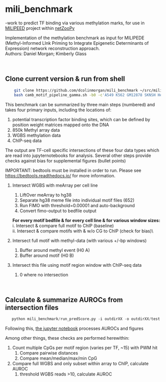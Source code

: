 # mili_benchmark

-work to predict TF binding via various methylation marks, for use in [MILIPEED](https://github.com/dcolinmorgan/netZooPy/tree/milipeed) project within [netZooPy](https://github.com/netZoo/netZooPy)

Implementation of the methylation benchmark as input for MILIPEDE (Methyl-Informed LInk Priming to Integrate Epigenetic Determinants of Expression) network reconstruction approach.\
Authors: Daniel Morgan; Kimberly Glass

<space>\
<space>

Clone current version & run from shell
--------------------------------------------------
```bash
    git clone https://github.com/dcolinmorgan/mili_benchmark ~/src/mili_benchmark
    bash camb_motif_pipeline_gamma.sh -b0 -c'A549 K562 GM12878 SKNSH HepG2 HeLa' -o'outdirXX'

```

This benchmark can be summarized by three main steps (numbered) and takes four primary inputs, including the locations of:
  1. potential transcription factor binding sites, which can be defined by position weight matrices mapped onto the DNA
  1. 850k Methyl array data
  1. WGBS methylation data
  1. ChIP-seq data

The output are TF-cell specific intersections of these four data types which are read into jupyternotebooks for analysis. Several other steps provide checks against bias for supplemental figures (bullet points)

IMPORTANT: bedtools must be installed in order to run. Please see https://bedtools.readthedocs.io/ for more information. 

1. Intersect WGBS with meArray per cell line
    1. LiftOver meArray to hg38
    1. Separate hg38 meme file into individual motif files (652)
    1. Run FIMO with threshold=0.00001 and auto-background
    1. Convert fimo-output to bedfile output
  
     __For every motif bedfile & for every cell line & for various window sizes:__ \
          i. Intersect & compare full motif to ChIP (baseline)\
          ii. Intersect & compare motifs with & w/o CG to ChIP (check for bias)\
      
1. Intersect full motif with methyl-data (with various +/-bp windows)
    1. Buffer around methyl event (H0 A)
    1. Buffer around motif (H0 B)
1. Intersect this file using motif region window with ChIP-seq data
    1. 0 where no intersection

<space>\
<space>
  
Calculate & summarize AUROCs from intersection files
--------------------------------------------------

```python
   python mili_benchmark/run_predScore.py -i outdirXX -o outdirXX/test

```

Following this, [the jupyter notebook](https://github.com/dcolinmorgan/mili_benchmark/blob/master/channing_methyl_benchmark.ipynb) processes AUROCs and figures

Among other things, these checks are performed herewithin:
1. Count multiple CpGs per motif region (varies per TF, ~15) with PWM hit
    1. Compare pairwise distances
    1. Compare mean/median/max/min CpG
1. Compare full WGBS and only subset within array to ChIP, calculate AUROC
    1. threshold WGBS reads >10, calculate AUROC
